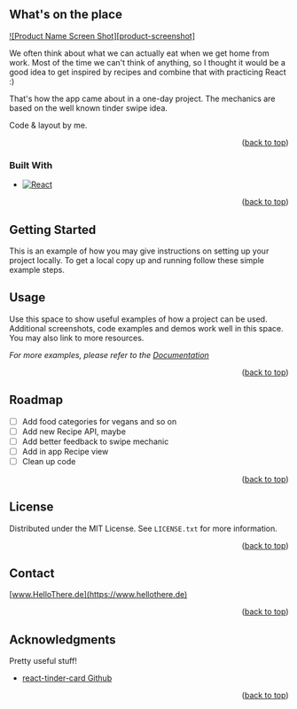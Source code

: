 <!-- Improved compatibility of back to top link: See: https://github.com/othneildrew/Best-README-Template/pull/73 -->
<a name="readme-top"></a>

<!-- ABOUT THE PROJECT -->
## What's on the place

[![Product Name Screen Shot][product-screenshot]](https://example.com)

We often think about what we can actually eat when we get home from work. Most of the time we can't think of anything, so I thought it would be a good idea to get inspired by recipes and combine that with practicing React :)

That's how the app came about in a one-day project. The mechanics are based on the well known tinder swipe idea. 

Code & layout by me.

<p align="right">(<a href="#readme-top">back to top</a>)</p>



### Built With

* [![React][React.js]][React-url]

<p align="right">(<a href="#readme-top">back to top</a>)</p>



<!-- GETTING STARTED -->
## Getting Started

This is an example of how you may give instructions on setting up your project locally.
To get a local copy up and running follow these simple example steps.



<!-- USAGE EXAMPLES -->
## Usage

Use this space to show useful examples of how a project can be used. Additional screenshots, code examples and demos work well in this space. You may also link to more resources.

_For more examples, please refer to the [Documentation](https://example.com)_

<p align="right">(<a href="#readme-top">back to top</a>)</p>



<!-- ROADMAP -->
## Roadmap

- [ ] Add food categories for vegans and so on
- [ ] Add new Recipe API, maybe
- [ ] Add better feedback to swipe mechanic
- [ ] Add in app Recipe view
- [ ] Clean up code

<p align="right">(<a href="#readme-top">back to top</a>)</p>


<!-- LICENSE -->
## License

Distributed under the MIT License. See `LICENSE.txt` for more information.

<p align="right">(<a href="#readme-top">back to top</a>)</p>



<!-- CONTACT -->
## Contact

[www.HelloThere.de](https://www.hellothere.de)

<p align="right">(<a href="#readme-top">back to top</a>)</p>



<!-- ACKNOWLEDGMENTS -->
## Acknowledgments

Pretty useful stuff!

* [react-tinder-card Github](https://github.com/3DJakob/react-tinder-card)

<p align="right">(<a href="#readme-top">back to top</a>)</p>



<!-- MARKDOWN LINKS & IMAGES -->
<!-- https://www.markdownguide.org/basic-syntax/#reference-style-links -->
[React.js]: https://img.shields.io/badge/React-20232A?style=for-the-badge&logo=react&logoColor=61DAFB
[React-url]: https://reactjs.org/
